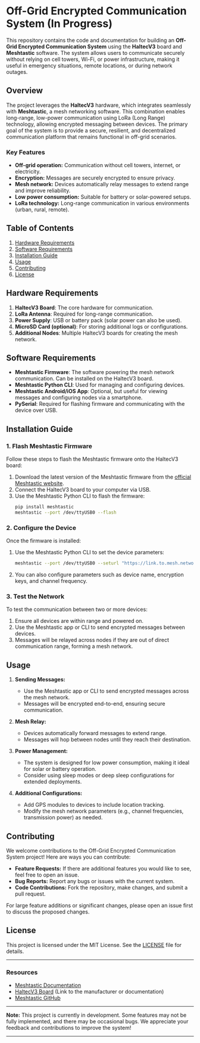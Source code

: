 # Off-Grid Encrypted Communication System (In Progress)

This repository contains the code and documentation for building an **Off-Grid Encrypted Communication System** using the **HaltecV3** board and **Meshtastic** software. The system allows users to communicate securely without relying on cell towers, Wi-Fi, or power infrastructure, making it useful in emergency situations, remote locations, or during network outages.

## Overview

The project leverages the **HaltecV3** hardware, which integrates seamlessly with **Meshtastic**, a mesh networking software. This combination enables long-range, low-power communication using LoRa (Long Range) technology, allowing encrypted messaging between devices. The primary goal of the system is to provide a secure, resilient, and decentralized communication platform that remains functional in off-grid scenarios.

### Key Features

- **Off-grid operation:** Communication without cell towers, internet, or electricity.
- **Encryption:** Messages are securely encrypted to ensure privacy.
- **Mesh network:** Devices automatically relay messages to extend range and improve reliability.
- **Low power consumption:** Suitable for battery or solar-powered setups.
- **LoRa technology:** Long-range communication in various environments (urban, rural, remote).

## Table of Contents

1. [Hardware Requirements](#hardware-requirements)
2. [Software Requirements](#software-requirements)
3. [Installation Guide](#installation-guide)
4. [Usage](#usage)
5. [Contributing](#contributing)
6. [License](#license)

## Hardware Requirements

1. **HaltecV3 Board**: The core hardware for communication.
2. **LoRa Antenna**: Required for long-range communication.
3. **Power Supply**: USB or battery pack (solar power can also be used).
4. **MicroSD Card (optional)**: For storing additional logs or configurations.
5. **Additional Nodes**: Multiple HaltecV3 boards for creating the mesh network.

## Software Requirements

- **Meshtastic Firmware**: The software powering the mesh network communication. Can be installed on the HaltecV3 board.
- **Meshtastic Python CLI**: Used for managing and configuring devices.
- **Meshtastic Android/iOS App**: Optional, but useful for viewing messages and configuring nodes via a smartphone.
- **PySerial**: Required for flashing firmware and communicating with the device over USB.

## Installation Guide

### 1. Flash Meshtastic Firmware

Follow these steps to flash the Meshtastic firmware onto the HaltecV3 board:

1. Download the latest version of the Meshtastic firmware from the [official Meshtastic website](https://meshtastic.org/).
2. Connect the HaltecV3 board to your computer via USB.
3. Use the Meshtastic Python CLI to flash the firmware:
    ```bash
    pip install meshtastic
    meshtastic --port /dev/ttyUSB0 --flash
    ```

### 2. Configure the Device

Once the firmware is installed:

1. Use the Meshtastic Python CLI to set the device parameters:
    ```bash
    meshtastic --port /dev/ttyUSB0 --seturl "https://link.to.mesh.network"
    ```
2. You can also configure parameters such as device name, encryption keys, and channel frequency.

### 3. Test the Network

To test the communication between two or more devices:

1. Ensure all devices are within range and powered on.
2. Use the Meshtastic app or CLI to send encrypted messages between devices.
3. Messages will be relayed across nodes if they are out of direct communication range, forming a mesh network.

## Usage

1. **Sending Messages:**
   - Use the Meshtastic app or CLI to send encrypted messages across the mesh network.
   - Messages will be encrypted end-to-end, ensuring secure communication.
   
2. **Mesh Relay:**
   - Devices automatically forward messages to extend range.
   - Messages will hop between nodes until they reach their destination.

3. **Power Management:**
   - The system is designed for low power consumption, making it ideal for solar or battery operation.
   - Consider using sleep modes or deep sleep configurations for extended deployments.

4. **Additional Configurations:**
   - Add GPS modules to devices to include location tracking.
   - Modify the mesh network parameters (e.g., channel frequencies, transmission power) as needed.

## Contributing

We welcome contributions to the Off-Grid Encrypted Communication System project! Here are ways you can contribute:

- **Feature Requests:** If there are additional features you would like to see, feel free to open an issue.
- **Bug Reports:** Report any bugs or issues with the current system.
- **Code Contributions:** Fork the repository, make changes, and submit a pull request.

For large feature additions or significant changes, please open an issue first to discuss the proposed changes.

## License

This project is licensed under the MIT License. See the [LICENSE](./LICENSE) file for details.

---

### Resources

- [Meshtastic Documentation](https://meshtastic.org/docs)
- [HaltecV3 Board](#) (Link to the manufacturer or documentation)
- [Meshtastic GitHub](https://github.com/meshtastic)

---

**Note:** This project is currently in development. Some features may not be fully implemented, and there may be occasional bugs. We appreciate your feedback and contributions to improve the system!

---

